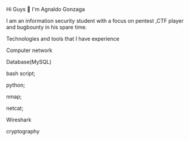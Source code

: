 Hi Guys 👋 I'm Agnaldo Gonzaga

I am an information security student with a focus on pentest ,CTF player and bugbounty in his spare time.

 Technologies and tools that I have experience

Computer network

Database(MySQL)

bash script;

python;

nmap;

netcat;

Wireshark

cryptography

